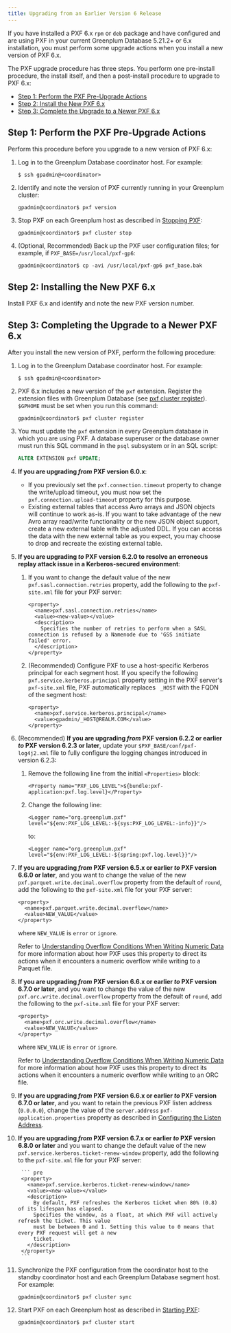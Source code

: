 ```yaml
---
title: Upgrading from an Earlier Version 6 Release
---
```


If you have installed a PXF 6.x `rpm` or `deb` package and have configured and are using PXF in your current Greenplum Database 5.21.2+ or 6.x installation, you must perform some upgrade actions when you install a new version of PXF 6.x.

The PXF upgrade procedure has three steps. You perform one pre-install procedure, the install itself, and then a post-install procedure to upgrade to PXF 6.x:

-   [Step 1: Perform the PXF Pre-Upgrade Actions](#pxfpre)
-   [Step 2: Install the New PXF 6.x](#pxfinst)
-   [Step 3: Complete the Upgrade to a Newer PXF 6.x](#pxfup)


## <a id="pxfpre"></a>Step 1: Perform the PXF Pre-Upgrade Actions

Perform this procedure before you upgrade to a new version of PXF 6.x:

1. Log in to the Greenplum Database coordinator host. For example:

    ``` shell
    $ ssh gpadmin@<coordinator>
    ```

1. Identify and note the version of PXF currently running in your Greenplum cluster:

    ``` shell
    gpadmin@coordinator$ pxf version
    ```

1. Stop PXF on each Greenplum host as described in [Stopping PXF](cfginitstart_pxf.html#stop_pxf):

    ``` shell
    gpadmin@coordinator$ pxf cluster stop
    ```

1. (Optional, Recommended) Back up the PXF user configuration files; for example, if `PXF_BASE=/usr/local/pxf-gp6`:

    ``` shell
    gpadmin@coordinator$ cp -avi /usr/local/pxf-gp6 pxf_base.bak
    ```


## <a id="pxfinst"></a>Step 2: Installing the New PXF 6.x

Install PXF 6.x and identify and note the new PXF version number.


## <a id="pxfup"></a>Step 3: Completing the Upgrade to a Newer PXF 6.x

After you install the new version of PXF, perform the following procedure:

1. Log in to the Greenplum Database coordinator host. For example:

    ``` shell
    $ ssh gpadmin@<coordinator>
    ```

1. PXF 6.x includes a new version of the `pxf` extension. Register the extension files with Greenplum Database (see [pxf cluster register](ref/pxf-cluster)). `$GPHOME` must be set when you run this command:

    ``` shell
    gpadmin@coordinator$ pxf cluster register
    ```

1. You must update the `pxf` extension in every Greenplum database in which you are using PXF. A database superuser or the database owner must run this SQL command in the `psql` subsystem or in an SQL script:

    ``` sql
    ALTER EXTENSION pxf UPDATE;
    ```

1. **If you are upgrading <i>from</i> PXF version 6.0.x**:
    - If you previously set the `pxf.connection.timeout` property to change the write/upload timeout, you must now set the `pxf.connection.upload-timeout` property for this purpose.
    - Existing external tables that access Avro arrays and JSON objects will continue to work as-is. If you want to take advantage of the new Avro array read/write functionality or the new JSON object support, create a new external table with the adjusted DDL. If you can access the data with the new external table as you expect, you may choose to drop and recreate the existing external table.

1. **If you are upgrading <i>to</i> PXF version 6.2.0 to resolve an erroneous replay attack issue in a Kerberos-secured environment**:

    1. If you want to change the default value of the new `pxf.sasl.connection.retries` property, add the following to the `pxf-site.xml` file for your PXF server:

        ``` pre
        <property>
          <name>pxf.sasl.connection.retries</name>
          <value><new-value></value>
          <description>
            Specifies the number of retries to perform when a SASL connection is refused by a Namenode due to 'GSS initiate failed' error.
          </description>
        </property>
        ```

    1. (Recommended) Configure PXF to use a host-specific Kerberos principal for each segment host. If you specify the following `pxf.service.kerberos.principal` property setting in the PXF server's `pxf-site.xml` file, PXF automatically replaces ` _HOST` with the FQDN of the segment host:

        ``` pre
        <property>
          <name>pxf.service.kerberos.principal</name>
          <value>gpadmin/_HOST@REALM.COM</value>
        </property>
        ```

1. (Recommended) **If you are upgrading <i>from</i> PXF version 6.2.2 or earlier <i>to</i> PXF version 6.2.3 or later**, update your `$PXF_BASE/conf/pxf-log4j2.xml` file to fully configure the logging changes introduced in version 6.2.3:

    1. Remove the following line from the initial `<Properties>` block:
    
        ``` pre
        <Property name="PXF_LOG_LEVEL">${bundle:pxf-application:pxf.log.level}</Property>
        ```

    1. Change the following line:

        ``` pre
        <Logger name="org.greenplum.pxf" level="${env:PXF_LOG_LEVEL:-${sys:PXF_LOG_LEVEL:-info}}"/>
        ```

        to:

        ``` pre
        <Logger name="org.greenplum.pxf" level="${env:PXF_LOG_LEVEL:-${spring:pxf.log.level}}"/>
        ```

1. **If you are upgrading <i>from</i> PXF version 6.5.x or earlier <i>to</i> PXF version 6.6.0 or later**, and you want to change the value of the new `pxf.parquet.write.decimal.overflow` property from the default of `round`, add the following to the `pxf-site.xml` file for your PXF server:

    ``` pre
    <property>
      <name>pxf.parquet.write.decimal.overflow</name>
      <value>NEW_VALUE</value>
    </property>
    ```

    where `NEW_VALUE` is `error` or `ignore`.

    Refer to [Understanding Overflow Conditions When Writing Numeric Data](hdfs_parquet.html#overflow) for more information about how PXF uses this property to direct its actions when it encounters a numeric overflow while writing to a Parquet file.

1. **If you are upgrading <i>from</i> PXF version 6.6.x or earlier <i>to</i> PXF version 6.7.0 or later**, and you want to change the value of the new `pxf.orc.write.decimal.overflow` property from the default of `round`, add the following to the `pxf-site.xml` file for your PXF server:

    ``` pre
    <property>
      <name>pxf.orc.write.decimal.overflow</name>
      <value>NEW_VALUE</value>
    </property>
    ```

    where `NEW_VALUE` is `error` or `ignore`.

    Refer to [Understanding Overflow Conditions When Writing Numeric Data](hdfs_orc.html#overflow) for more information about how PXF uses this property to direct its actions when it encounters a numeric overflow while writing to an ORC file.

1. **If you are upgrading <i>from</i> PXF version 6.6.x or earlier <i>to</i> PXF version 6.7.0 or later**, and you want to retain the previous PXF listen address (`0.0.0.0`), change the value of the `server.address` `pxf-application.properties` property as described in [Configuring the Listen Address](cfghostport.html#listen_address).

1. **If you are upgrading <i>from</i> PXF version 6.7.x or earlier <i>to</i> PXF version 6.8.0 or later** and you want to change the default value of the new `pxf.service.kerberos.ticket-renew-window` property, add the following to the `pxf-site.xml` file for your PXF server:

        ``` pre
        <property>
          <name>pxf.service.kerberos.ticket-renew-window</name>
          <value><new-value></value>
          <description>
            By default, PXF refreshes the Kerberos ticket when 80% (0.8) of its lifespan has elapsed.
            Specifies the window, as a float, at which PXF will actively refresh the ticket. This value
            must be between 0 and 1. Setting this value to 0 means that every PXF request will get a new
            ticket.
          </description>
        </property>
        ```

1. Synchronize the PXF configuration from the coordinator host to the standby coordinator host and each Greenplum Database segment host. For example:

    ``` shell
    gpadmin@coordinator$ pxf cluster sync
    ```
 
1. Start PXF on each Greenplum host as described in [Starting PXF](cfginitstart_pxf.html#start_pxf):

    ``` shell
    gpadmin@coordinator$ pxf cluster start
    ```
 
